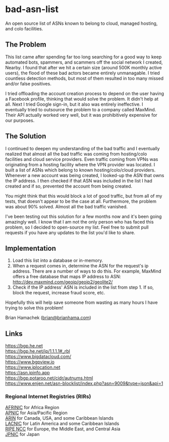 # bad-asn-list
An open source list of ASNs known to belong to cloud, managed hosting, and colo facilities.

## The Problem

This list came after spending far too long searching for a good way to keep automated bots, spammers, and scammers off the social network I created, Nearby. I found that after we hit a certain size (around 500K monthly active users), the flood of these bad actors became entirely unmanagable. I tried countless detection methods, but most of them resulted in too many missed and/or false positives. 

I tried offloading the account creation process to depend on the user having a Facebook profile, thinking that would solve the problem. It didn't help at all. Next I tried Google sign-in, but it also was entirely ineffective. I eventually tried to outsource the problem to a company called MaxMind. Their API actually worked very well, but it was prohibitively expensive for our purposes. 

## The Solution

I continued to deepen my understanding of the bad traffic and I eventually realized that almost all the bad traffic was coming from hosting/colo facilities and cloud service providers. Even traffic coming from VPNs was originating from a hosting facility where the VPN provider was located. I built a list of ASNs which belong to known hosting/colo/cloud providers. Whenever a new account was being created, I looked-up the ASN that owns the IP address. I then checked if that ASN was included in the list I had created and if so, prevented the account from being created.

You might think that this would block a lot of good traffic, but from all of my tests, that doesn't appear to be the case at all. Furthermore, the problem was about 90% solved.  Almost all the bad traffic vanished.

I've been testing out this solution for a few months now and it's been going amazingly well. I know that I am not the only person who has faced this problem, so I decided to open-source my list. Feel free to submit pull requests if you have any updates to the list you'd like to share.

## Implementation

1. Load this list into a database or in-memory.
2. When a request comes in, determine the ASN for the request's ip address. There are a number of ways to do this. For example, MaxMind offers a free database that maps IP address to ASN: http://dev.maxmind.com/geoip/geoip2/geolite2/
3. Check if the IP address' ASN is included in the list from step 1.  If so, block the request, increase fraud score, etc.

Hopefully this will help save someone from wasting as many hours I have trying to solve this problem!

Brian Hamachek (brian@brianhama.com)

## Links
https://bgp.he.net  
https://bgp.he.net/ip/1.1.1.1#_rbl  
https://www.bigdatacloud.com/  
https://www.bgpview.io  
https://www.iplocation.net  
https://asn.ipinfo.app  
https://bgp.potaroo.net/cidr/autnums.html  
https://www.enjen.net/asn-blocklist/index.php?asn=9009&type=json&api=1  

### Regional Internet Registries (RIRs)
[AFRINIC](https://afrinic.net) for Africa Region  
[APNIC](https://www.apnic.net) for Asia/Pacific Region  
[ARIN](https://www.arin.net) for Canada, USA, and some Caribbean Islands  
[LACNIC](https://www.lacnic.net) for Latin America and some Caribbean Islands  
[RIPE NCC](https://www.ripe.net) for Europe, the Middle East, and Central Asia  
[JPNIC](https://www.nic.ad.jp) for Japan  
